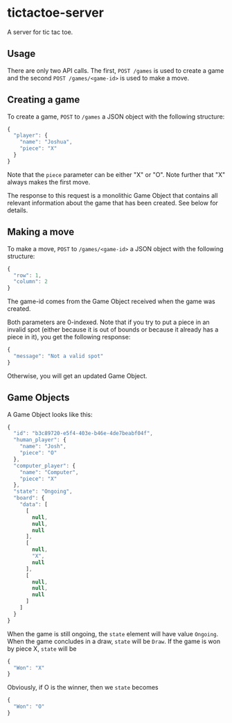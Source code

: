 # tictactoe-server
A server for tic tac toe.

## Usage

There are only two API calls.  The first, `POST /games` is used to create a game and the second `POST /games/<game-id>` is used 
to make a move.  

## Creating a game

To create a game, `POST` to `/games` a JSON object with the following structure:

```javascript
{
  "player": {
    "name": "Joshua",
    "piece": "X"
  }
}
```

Note that the `piece` parameter can be either "X" or "O".  Note further that "X" always makes the first move.

The response to this request is a monolithic Game Object that contains all relevant information about the game that has been created.  See below for details.


## Making a move

To make a move, `POST` to `/games/<game-id>` a JSON object with the following structure:

```javascript
{
  "row": 1,
  "column": 2
}
```

The game-id comes from the Game Object received when the game was created.

Both parameters are 0-indexed.  Note that if you try to put a piece in an invalid spot (either because it is out of bounds 
or because it already has a piece in it), you get the following response:

```javascript
{
  "message": "Not a valid spot"
}
```

Otherwise, you will get an updated Game Object.


## Game Objects

A Game Object looks like this:

```javascript
{
  "id": "b3c89720-e5f4-403e-b46e-4de7beabf04f",
  "human_player": {
    "name": "Josh",
    "piece": "O"
  },
  "computer_player": {
    "name": "Computer",
    "piece": "X"
  },
  "state": "Ongoing",
  "board": {
    "data": [
      [
        null,
        null,
        null
      ],
      [
        null,
        "X",
        null
      ],
      [
        null,
        null,
        null
      ]
    ]
  }
}
```

When the game is still ongoing, the `state` element will have value `Ongoing`.  When the game concludes in a draw, `state` 
will be `Draw`.  If the game is won by piece X, `state` will be

```javascript
{
  "Won": "X"
}
```

Obviously, if O is the winner, then we `state` becomes

```javascript
{
  "Won": "O"
}
```
